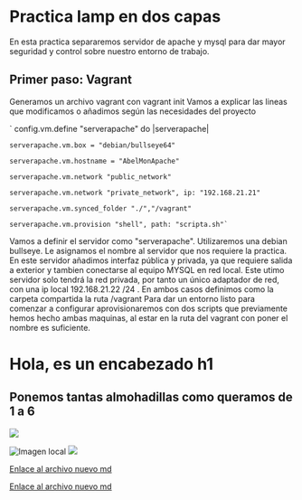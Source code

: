 # Practica lamp en dos capas
En esta practica separaremos servidor de apache y mysql para dar mayor seguridad y control sobre nuestro entorno de trabajo.

## Primer paso: Vagrant
Generamos un archivo vagrant con vagrant init
Vamos a explicar las lineas que modificamos o añadimos según las necesidades del proyecto


` 
    config.vm.define "serverapache" do |serverapache|

    serverapache.vm.box = "debian/bullseye64"

    serverapache.vm.hostname = "AbelMonApache"

    serverapache.vm.network "public_network"

    serverapache.vm.network "private_network", ip: "192.168.21.21"

    serverapache.vm.synced_folder "./","/vagrant"

    serverapache.vm.provision "shell", path: "scripta.sh"`


Vamos a definir el servidor como "serverapache". 
Utilizaremos una debian bullseye.
Le asignamos el nombre al servidor que nos requiere la practica. 
En este servidor añadimos interfaz pública y privada, ya que requiere salida a exterior y tambien conectarse al equipo MYSQL en red local. Este utimo servidor solo tendrá la red privada, por tanto un único adaptador de red, con una ip local 192.168.21.22 /24 .
En ambos casos definimos como la carpeta compartida la ruta /vagrant
Para dar un entorno listo para comenzar a configurar aprovisionaremos con dos scripts que previamente hemos hecho ambas maquinas, al estar en la ruta del vagrant con poner el nombre es suficiente.

# Hola, es un encabezado h1
## Ponemos tantas almohadillas como queramos de 1 a 6



[![](https://turismomadrid.es/images/Portada/2017/castillo-mr-nov-art-portada-2018.jpg)](https://www.as.com/)



![Imagen local](https://github.com/abelmrd/repositorio/blob/main/images/867994_1.jpg)
![](images/867994_1.jpg)

[Enlace al archivo nuevo md](https://github.com/abelmrd/repositorio/blob/d178214b8e421dd820c5c8a696b723528a54f429/documento.md)

[Enlace al archivo nuevo md](/documento.md)
